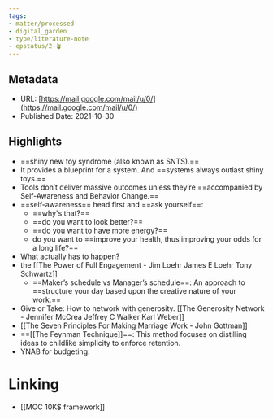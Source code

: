 ```yaml
---
tags: 
- matter/processed
- digital_garden
- type/literature-note
- epstatus/2-🪴
---
```


## Metadata
* URL: [https://mail.google.com/mail/u/0/](https://mail.google.com/mail/u/0/)
* Published Date: 2021-10-30

## Highlights
* ==shiny new toy syndrome (also known as SNTS).==
* It provides a blueprint for a system. And ==systems always outlast shiny toys.==
* Tools don’t deliver massive outcomes unless they’re ==accompanied by Self-Awareness and Behavior Change.==
* ==self-awareness== head first and ==ask yourself==: 
	* ==why's that?== 
	* ==do you want to look better?== 
	* ==do you want to have more energy?== 
	* do you want to ==improve your health, thus improving your odds for a long life?==
* What actually has to happen?
* the [[The Power of Full Engagement - Jim Loehr James E Loehr Tony Schwartz]]
	* ==Maker’s schedule vs Manager’s schedule==: An approach to ==structure your day based upon the creative nature of your work.==
* Give or Take: How to network with generosity. [[The Generosity Network - Jennifer McCrea Jeffrey C Walker Karl Weber]]
* [[The Seven Principles For Making Marriage Work - John Gottman]]
* ==[[The Feynman Technique]]==: This method focuses on distilling ideas to childlike simplicity to enforce retention.
* YNAB for budgeting:


# Linking
+ [[MOC 10K$ framework]]